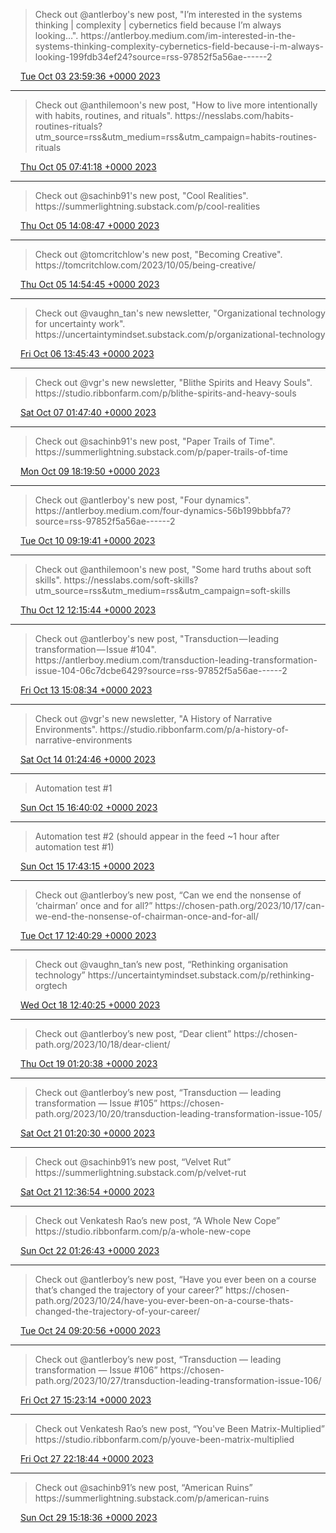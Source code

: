 > Check out @antlerboy's new post, "I’m interested in the systems thinking \| complexity \| cybernetics field because I’m always looking…"\. https://antlerboy\.medium\.com/im\-interested\-in\-the\-systems\-thinking\-complexity\-cybernetics\-field\-because\-i\-m\-always\-looking\-199fdb34ef24?source\=rss\-97852f5a56ae\-\-\-\-\-\-2

<img src="../../media/tweet.ico" width="12" /> [Tue Oct 03 23:59:36 +0000 2023](https://twitter.com/yak_collective/status/1709357565396574450)

----

> Check out @anthilemoon's new post, "How to live more intentionally with habits, routines, and rituals"\. https://nesslabs\.com/habits\-routines\-rituals?utm\_source\=rss&utm\_medium\=rss&utm\_campaign\=habits\-routines\-rituals

<img src="../../media/tweet.ico" width="12" /> [Thu Oct 05 07:41:18 +0000 2023](https://twitter.com/yak_collective/status/1709836144911712676)

----

> Check out @sachinb91's new post, "Cool Realities"\. https://summerlightning\.substack\.com/p/cool\-realities

<img src="../../media/tweet.ico" width="12" /> [Thu Oct 05 14:08:47 +0000 2023](https://twitter.com/yak_collective/status/1709933655295242533)

----

> Check out @tomcritchlow's new post, "Becoming Creative"\. https://tomcritchlow\.com/2023/10/05/being\-creative/

<img src="../../media/tweet.ico" width="12" /> [Thu Oct 05 14:54:45 +0000 2023](https://twitter.com/yak_collective/status/1709945226427822271)

----

> Check out @vaughn\_tan's new newsletter, "Organizational technology for uncertainty work"\. https://uncertaintymindset\.substack\.com/p/organizational\-technology

<img src="../../media/tweet.ico" width="12" /> [Fri Oct 06 13:45:43 +0000 2023](https://twitter.com/yak_collective/status/1710290238294159443)

----

> Check out @vgr's new newsletter, "Blithe Spirits and Heavy Souls"\. https://studio\.ribbonfarm\.com/p/blithe\-spirits\-and\-heavy\-souls

<img src="../../media/tweet.ico" width="12" /> [Sat Oct 07 01:47:40 +0000 2023](https://twitter.com/yak_collective/status/1710471926592766170)

----

> Check out @sachinb91's new post, "Paper Trails of Time"\. https://summerlightning\.substack\.com/p/paper\-trails\-of\-time

<img src="../../media/tweet.ico" width="12" /> [Mon Oct 09 18:19:50 +0000 2023](https://twitter.com/yak_collective/status/1711446388528103803)

----

> Check out @antlerboy's new post, "Four dynamics"\. https://antlerboy\.medium\.com/four\-dynamics\-56b199bbbfa7?source\=rss\-97852f5a56ae\-\-\-\-\-\-2

<img src="../../media/tweet.ico" width="12" /> [Tue Oct 10 09:19:41 +0000 2023](https://twitter.com/yak_collective/status/1711672841278460265)

----

> Check out @anthilemoon's new post, "Some hard truths about soft skills"\. https://nesslabs\.com/soft\-skills?utm\_source\=rss&utm\_medium\=rss&utm\_campaign\=soft\-skills

<img src="../../media/tweet.ico" width="12" /> [Thu Oct 12 12:15:44 +0000 2023](https://twitter.com/yak_collective/status/1712441921300263365)

----

> Check out @antlerboy's new post, "Transduction — leading transformation — Issue \#104"\. https://antlerboy\.medium\.com/transduction\-leading\-transformation\-issue\-104\-06c7dcbe6429?source\=rss\-97852f5a56ae\-\-\-\-\-\-2

<img src="../../media/tweet.ico" width="12" /> [Fri Oct 13 15:08:34 +0000 2023](https://twitter.com/yak_collective/status/1712847804773884188)

----

> Check out @vgr's new newsletter, "A History of Narrative Environments"\. https://studio\.ribbonfarm\.com/p/a\-history\-of\-narrative\-environments

<img src="../../media/tweet.ico" width="12" /> [Sat Oct 14 01:24:46 +0000 2023](https://twitter.com/yak_collective/status/1713002878095249665)

----

> Automation test \#1

<img src="../../media/tweet.ico" width="12" /> [Sun Oct 15 16:40:02 +0000 2023](https://twitter.com/yak_collective/status/1713595598056656930)

----

> Automation test \#2 \(should appear in the feed \~1 hour after automation test \#1\)

<img src="../../media/tweet.ico" width="12" /> [Sun Oct 15 17:43:15 +0000 2023](https://twitter.com/yak_collective/status/1713611509807387101)

----

> Check out @antlerboy’s new post, “Can we end the nonsense of ‘chairman’ once and for all?” https://chosen\-path\.org/2023/10/17/can\-we\-end\-the\-nonsense\-of\-chairman\-once\-and\-for\-all/

<img src="../../media/tweet.ico" width="12" /> [Tue Oct 17 12:40:29 +0000 2023](https://twitter.com/yak_collective/status/1714260091409510908)

----

> Check out @vaughn\_tan’s new post, “Rethinking organisation technology” https://uncertaintymindset\.substack\.com/p/rethinking\-orgtech

<img src="../../media/tweet.ico" width="12" /> [Wed Oct 18 12:40:25 +0000 2023](https://twitter.com/yak_collective/status/1714622463034696100)

----

> Check out @antlerboy’s new post, “Dear client” https://chosen\-path\.org/2023/10/18/dear\-client/

<img src="../../media/tweet.ico" width="12" /> [Thu Oct 19 01:20:38 +0000 2023](https://twitter.com/yak_collective/status/1714813774186651711)

----

> Check out @antlerboy’s new post, “Transduction — leading transformation — Issue \#105” https://chosen\-path\.org/2023/10/20/transduction\-leading\-transformation\-issue\-105/

<img src="../../media/tweet.ico" width="12" /> [Sat Oct 21 01:20:30 +0000 2023](https://twitter.com/yak_collective/status/1715538517424578753)

----

> Check out @sachinb91’s new post, “Velvet Rut” https://summerlightning\.substack\.com/p/velvet\-rut

<img src="../../media/tweet.ico" width="12" /> [Sat Oct 21 12:36:54 +0000 2023](https://twitter.com/yak_collective/status/1715708738764497172)

----

> Check out Venkatesh Rao’s new post, “A Whole New Cope” https://studio\.ribbonfarm\.com/p/a\-whole\-new\-cope

<img src="../../media/tweet.ico" width="12" /> [Sun Oct 22 01:26:43 +0000 2023](https://twitter.com/yak_collective/status/1715902469148950692)

----

> Check out @antlerboy’s new post, “Have you ever been on a course that’s changed the trajectory of your career?” https://chosen\-path\.org/2023/10/24/have\-you\-ever\-been\-on\-a\-course\-thats\-changed\-the\-trajectory\-of\-your\-career/

<img src="../../media/tweet.ico" width="12" /> [Tue Oct 24 09:20:56 +0000 2023](https://twitter.com/yak_collective/status/1716746586003272050)

----

> Check out @antlerboy’s new post, “Transduction — leading transformation — Issue \#106” https://chosen\-path\.org/2023/10/27/transduction\-leading\-transformation\-issue\-106/

<img src="../../media/tweet.ico" width="12" /> [Fri Oct 27 15:23:14 +0000 2023](https://twitter.com/yak_collective/status/1717924924948431075)

----

> Check out Venkatesh Rao’s new post, “You've Been Matrix\-Multiplied” https://studio\.ribbonfarm\.com/p/youve\-been\-matrix\-multiplied

<img src="../../media/tweet.ico" width="12" /> [Fri Oct 27 22:18:44 +0000 2023](https://twitter.com/yak_collective/status/1718029491874722213)

----

> Check out @sachinb91’s new post, “American Ruins” https://summerlightning\.substack\.com/p/american\-ruins

<img src="../../media/tweet.ico" width="12" /> [Sun Oct 29 15:18:36 +0000 2023](https://twitter.com/yak_collective/status/1718648533799272846)